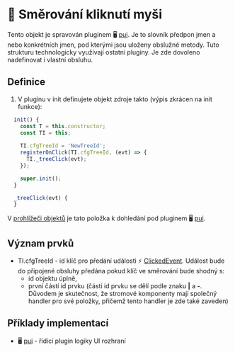 # 🔀 Směrování kliknutí myši

Tento objekt je spravován pluginem 🖥️ [pui][pui]. Je to slovník předpon jmen a nebo konkrétních jmen, pod kterými jsou uloženy obslužné metody. Tuto strukturu technologicky využívají ostatní pluginy. Je zde dovoleno nadefinovat i vlastní obsluhu.

## Definice

1. V pluginu v init definujete objekt zdroje takto (výpis zkrácen na init funkce):

```javascript
  init() {
    const T = this.constructor;
    const TI = this;
    
    TI.cfgTreeId = 'NewTreeId';
    registerOnClick(TI.cfgTreeId, (evt) => {
      TI._treeClick(evt);
    });

    super.init();
  }

  _treeClick(evt) {
  }
```

V [prohlížeči objektů][oexplorer] je tato položka k dohledání pod pluginem 🖥️ [pui][puir].

## Význam prvků

- TI.cfgTreeId - id klíč pro předání události ⚡ [ClickedEvent][ClickedEvent]. Událost bude do připojené obsluhy předána pokud klíč ve směrování bude shodný s:
  - id objektu úplně,
  - první částí id prvku (části id prvku se dělí podle znaku **|** a **-**. Důvodem je skutečnost, že stromové komponenty mají společný handler pro své položky, přičemž tento handler je zde také zaveden)

## Příklady implementací

- 🖥️ [pui][puir] - řídící plugin logiky UI rozhraní

[ClickedEvent]: :_evt:ClickedEvent.md "ClickedEvent"
[oexplorer]: oexplorer.md "Prohlížeč objektů"
[pui]: :_plg:pui.md "pui"
[puir]: :_inst:pui:.md#h-2-1 "pui směrovací tabulka"
